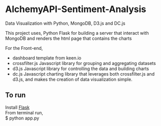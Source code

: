 # AlchemyAPI-Sentiment-Analysis

Data Visualization with Python, MongoDB, D3.js and DC.js

This project uses,
Python Flask for building a server that interact with MongoDB and renders the html page that contains the charts

For the Front-end,
- dashboard template from keen.io 
- crossfilter.js Javascript library for grouping and aggregating datasets
- d3.js Javascript library for controlling the data and building charts
- dc.js Javascript charting library that leverages both crossfilter.js and d3.js, and makes the creation of data visualization simple.

## To run    
Install [Flask](http://flask.pocoo.org/docs/0.10/installation/)       
From terminal run,        
$ python app.py
